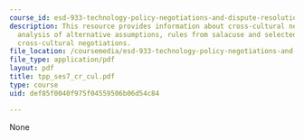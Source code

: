 ```yaml
---
course_id: esd-933-technology-policy-negotiations-and-dispute-resolution-spring-2005
description: This resource provides information about cross-cultural negotiations,
  analysis of alternative assumptions, rules from salacuse and selected lessons about
  cross-cultural negotiations.
file_location: /coursemedia/esd-933-technology-policy-negotiations-and-dispute-resolution-spring-2005/def85f0040f975f04559506b06d54c84_tpp_ses7_cr_cul.pdf
file_type: application/pdf
layout: pdf
title: tpp_ses7_cr_cul.pdf
type: course
uid: def85f0040f975f04559506b06d54c84

---
```

None